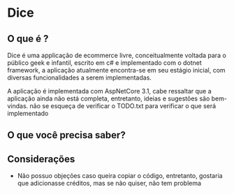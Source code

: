 # Dice

<h2>O que é ?</h2>
<p>   Dice é uma applicação de ecommerce livre, conceitualmente voltada para o público geek e infantil, escrito em c# e implementado com o dotnet framework, a aplicação atualmente encontra-se em seu estágio inicial, com diversas funcionalidades a serem implementadas. </p>
  
</p>   A aplicação é implementada com AspNetCore 3.1, cabe ressaltar que a aplicação ainda não está completa, entretanto, ideias e sugestões são bem-vindas. não se esqueça de verificar o TODO.txt para verificar o que será implementado</p>


<h2>O que você precisa saber?</h2>


<h2>Considerações</h2>

<ul>
  <li>Não possuo objeções caso queira copiar o código, entretanto, gostaria que adicionasse créditos, mas se não quiser, não tem problema</li>

</ul>
